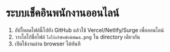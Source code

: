 # ระบบเช็คอินพนักงานออนไลน์

1. อัปโหลดไฟล์นี้ไปยัง GitHub แล้วใช้ Vercel/Netlify/Surge เพื่อออนไลน์
2. วางโลโก้ชื่อไฟล์ `โลโก้บริษัทชัยพิพัฒน์.png` ใน directory เดียวกัน
3. เปิดใช้งานผ่าน browser ได้ทันที